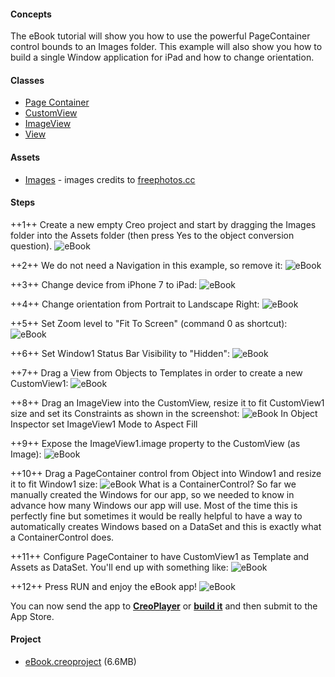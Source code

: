 #### Concepts
The eBook tutorial will show you how to use the powerful PageContainer control bounds to an Images folder. This example will also show you how to build a single Window application for iPad and how to change orientation.

#### Classes
* [Page Container](../classes/PageContainer.md)
* [CustomView](../classes/CustomView.md)
* [ImageView](../classes/ImageView.md)
* [View](../classes/View.md)	
		
#### Assets
* [Images](../assets/ebook_assets.zip) - images credits to [freephotos.cc](https://freephotos.cc)


#### Steps
++1++ Create a new empty Creo project and start by dragging the Images folder into the Assets folder (then press Yes to the object conversion question).
![eBook](../images/tutorials/ebook1.gif)

++2++ We do not need a Navigation in this example, so remove it:
![eBook](../images/tutorials/ebook2.gif)

++3++ Change device from iPhone 7 to iPad:
![eBook](../images/tutorials/ebook-2.png)

++4++ Change orientation from Portrait to Landscape Right:
![eBook](../images/tutorials/ebook-3.png)

++5++ Set Zoom level to "Fit To Screen" (command 0 as shortcut):
![eBook](../images/tutorials/ebook-4.png)

++6++ Set Window1 Status Bar Visibility to "Hidden":
![eBook](../images/tutorials/ebook-5.png)

++7++ Drag a View from Objects to Templates in order to create a new CustomView1:
![eBook](../images/tutorials/ebook-6.png)

++8++ Drag an ImageView into the CustomView, resize it to fit CustomView1 size and set its Constraints as shown in the screenshot:
![eBook](../images/tutorials/ebook-7.png)
In Object Inspector set ImageView1 Mode to Aspect Fill

++9++ Expose the ImageView1.image property to the CustomView (as Image):
![eBook](../images/tutorials/ebook-8.png)

++10++ Drag a PageContainer control from Object into Window1 and resize it to fit Window1 size:
![eBook](../images/tutorials/ebook-9.png)
What is a ContainerControl? So far we manually created the Windows for our app, so we needed to know in advance how many Windows our app will use. Most of the time this is perfectly fine but sometimes it would be really helpful to have a way to automatically creates Windows based on a DataSet and this is exactly what a ContainerControl does.

++11++ Configure PageContainer to have CustomView1 as Template and Assets as DataSet. You'll end up with something like:
![eBook](../images/tutorials/ebook-10.png)

++12++ Press RUN and enjoy the eBook app!
![eBook](../images/tutorials/ebook3.gif)

You can now send the app to **[CreoPlayer](../creo/creoplayer.md)** or **[build it](../creo/build-your-app.md)** and then submit to the App Store.

#### Project
* [eBook.creoproject](../assets/ebook.zip) (6.6MB)
